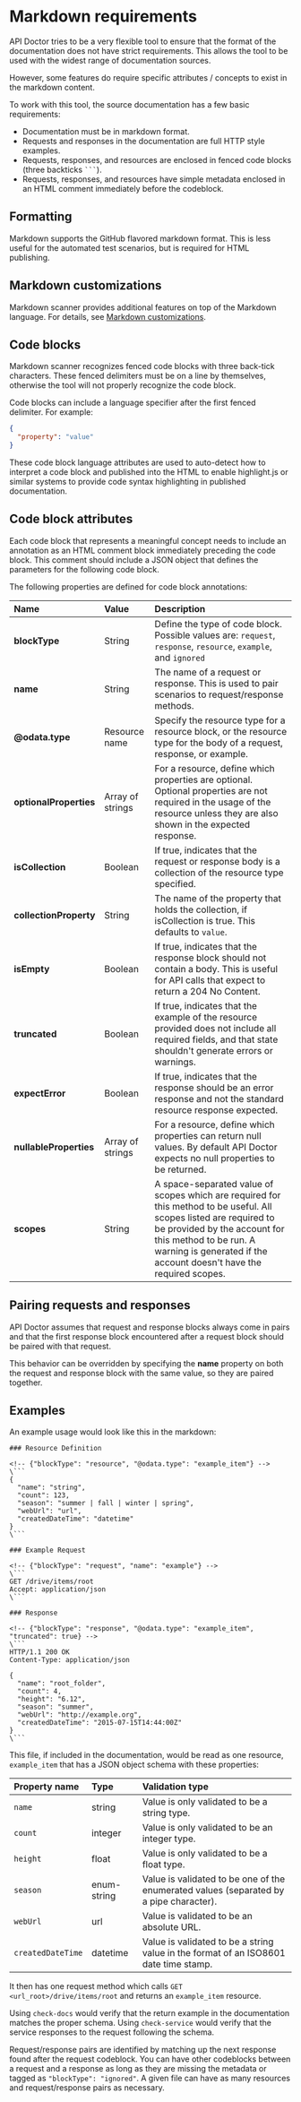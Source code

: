 # Markdown requirements

API Doctor tries to be a very flexible tool to ensure that the format
of the documentation does not have strict requirements. This allows the tool
to be used with the widest range of documentation sources.

However, some features do require specific attributes / concepts to exist in
the markdown content.

To work with this tool, the source documentation has a few basic requirements:

* Documentation must be in markdown format.
* Requests and responses in the documentation are full HTTP style examples.
* Requests, responses, and resources are enclosed in fenced code blocks (three backticks ` ``` `).
* Requests, responses, and resources have simple metadata enclosed in an HTML comment immediately before the codeblock.

## Formatting

Markdown supports the GitHub flavored markdown format. This is less useful for
the automated test scenarios, but is required for HTML publishing.

## Markdown customizations

Markdown scanner provides additional features on top of the Markdown language. For details, see [Markdown customizations](/docs/markdown-customizations.md).

## Code blocks

Markdown scanner recognizes fenced code blocks with three back-tick characters.
These fenced delimiters must be on a line by themselves, otherwise the tool will
not properly recognize the code block.

Code blocks can include a language specifier after the first fenced delimiter.
For example:

```json
{
  "property": "value"
}
```

These code block language attributes are used to auto-detect how to interpret
a code block and published into the HTML to enable highlight.js or similar
systems to provide code syntax highlighting in published documentation.

## Code block attributes

Each code block that represents a meaningful concept needs to include an annotation
as an HTML comment block immediately preceding the code block. This comment should
include a JSON object that defines the parameters for the following code block.

The following properties are defined for code block annotations:

| Name                   | Value            | Description                                                                                                                                                                  |
|:-----------------------|:-----------------|:-----------------------------------------------------------------------------------------------------------------------------------------------------------------------------|
| **blockType**          | String           | Define the type of code block. Possible values are: `request`, `response`, `resource`, `example`, and `ignored`                                                              |
| **name**               | String           | The name of a request or response. This is used to pair scenarios to request/response methods.                                                                               |
| **@odata.type**        | Resource name    | Specify the resource type for a resource block, or the resource type for the body of a request, response, or example.                                                        |
| **optionalProperties** | Array of strings | For a resource, define which properties are optional. Optional properties are not required in the usage of the resource unless they are also shown in the expected response. |
| **isCollection**       | Boolean          | If true, indicates that the request or response body is a collection of the resource type specified.                                                                         |
| **collectionProperty** | String           | The name of the property that holds the collection, if isCollection is true. This defaults to `value`.                                                                       |
| **isEmpty**            | Boolean          | If true, indicates that the response block should not contain a body. This is useful for API calls that expect to return a 204 No Content.                                   |
| **truncated**          | Boolean          | If true, indicates that the example of the resource provided does not include all required fields, and that state shouldn't generate errors or warnings.                     |
| **expectError**        | Boolean          | If true, indicates that the response should be an error response and not the standard resource response expected.                                                            |
| **nullableProperties** | Array of strings | For a resource, define which properties can return null values. By default API Doctor expects no null properties to be returned.                                       |
| **scopes**             | String           | A space-separated value of scopes which are required for this method to be useful. All scopes listed are required to be provided by the account for this method to be run. A warning is generated if the account doesn't have the required scopes.  |

## Pairing requests and responses

API Doctor assumes that request and response blocks always come in pairs
and that the first response block encountered after a request block should be paired
with that request.

This behavior can be overridden by specifying the **name** property on both the
request and response block with the same value, so they are paired together.

## Examples
An example usage would look like this in the markdown:

```
### Resource Definition

<!-- {"blockType": "resource", "@odata.type": "example_item"} -->
\```
{
  "name": "string",
  "count": 123,
  "season": "summer | fall | winter | spring",
  "webUrl": "url",
  "createdDateTime": "datetime"
}
\```

### Example Request

<!-- {"blockType": "request", "name": "example"} -->
\```
GET /drive/items/root
Accept: application/json
\```

### Response

<!-- {"blockType": "response", "@odata.type": "example_item", "truncated": true} -->
\```
HTTP/1.1 200 OK
Content-Type: application/json

{
  "name": "root_folder",
  "count": 4,
  "height": "6.12",
  "season": "summer",
  "webUrl": "http://example.org",
  "createdDateTime": "2015-07-15T14:44:00Z"
}
\```
```

This file, if included in the documentation, would be read as one resource,
`example_item` that has a JSON object schema with these properties:

| Property name     | Type        | Validation type                                                                        |
|:------------------|:------------|:---------------------------------------------------------------------------------------|
| `name`            | string      | Value is only validated to be a string type.                                           |
| `count`           | integer     | Value is only validated to be an integer type.                                         |
| `height`          | float       | Value is only validated to be a float type.                                            |
| `season`          | enum-string | Value is validated to be one of the enumerated values (separated by a pipe character). |
| `webUrl`          | url         | Value is validated to be an absolute URL.                                              |
| `createdDateTime` | datetime    | Value is validated to be a string value in the format of an ISO8601 date time stamp.   |

It then has one request method which calls
`GET <url_root>/drive/items/root` and returns an `example_item` resource.

Using `check-docs` would verify that the return example in the documentation
matches the proper schema. Using `check-service` would verify that the service
responses to the request following the schema.

Request/response pairs are identified by matching up the next response found
after the request codeblock. You can have other codeblocks between a request and
a response as long as they are missing the metadata or tagged as
`"blockType": "ignored"`. A given file can have as many resources and
request/response pairs as necessary.
